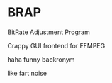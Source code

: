 # BRAP
 BitRate Adjustment Program

Crappy GUI frontend for FFMPEG

haha funny backronym

like fart noise